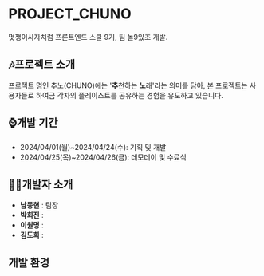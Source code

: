 # PROJECT_CHUNO
멋쟁이사자처럼 프론트엔드 스쿨 9기, 팀 놀9있조 개발.

## 🎶프로젝트 소개
프로젝트 명인 추노(CHUNO)에는 '**추**천하는 **노**래'라는 의미를 담아, 본 프로젝트는 사용자들로 하여금 각자의 플레이스트를 공유하는 경험을 유도하고 있습니다.

## ⌚개발 기간
+ 2024/04/01(월)~2024/04/24(수): 기획 및 개발
+ 2024/04/25(목)~2024/04/26(금): 데모데이 및 수료식

## 🧑‍💻개발자 소개
+ **남동현** : 팀장
+ **박희진** : 
+ **이원명** : 
+ **김도희** : 

## 개발 환경